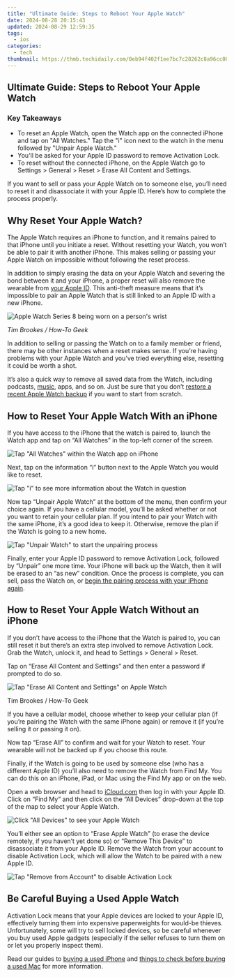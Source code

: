 ```yaml
---
title: "Ultimate Guide: Steps to Reboot Your Apple Watch"
date: 2024-08-28 20:15:43
updated: 2024-08-29 12:59:35
tags:
  - ios
categories:
  - tech
thumbnail: https://thmb.techidaily.com/0eb94f402f1ee7bc7c28262c8a96cc0803ff0569b6db1d88604f12db459af942.jpg
---
```


## Ultimate Guide: Steps to Reboot Your Apple Watch

### Key Takeaways

* To reset an Apple Watch, open the Watch app on the connected iPhone and tap on "All Watches." Tap the "i" icon next to the watch in the menu followed by "Unpair Apple Watch."
* You'll be asked for your Apple ID password to remove Activation Lock.
* To reset without the connected iPhone, on the Apple Watch go to Settings > General > Reset > Erase All Content and Settings.

 If you want to sell or pass your Apple Watch on to someone else, you’ll need to reset it and disassociate it with your Apple ID. Here’s how to complete the process properly.

##  Why Reset Your Apple Watch?

 The Apple Watch requires an iPhone to function, and it remains paired to that iPhone until you initiate a reset. Without resetting your Watch, you won’t be able to pair it with another iPhone. This makes selling or passing your Apple Watch on impossible without following the reset process.

 In addition to simply erasing the data on your Apple Watch and severing the bond between it and your iPhone, a proper reset will also remove the wearable from [your Apple ID](https://ai-video-editing.techidaily.com/updated-how-to-use-deep-fried-meme-maker-for-2024/). This anti-theft measure means that it’s impossible to pair an Apple Watch that is still linked to an Apple ID with a new iPhone.

![Apple Watch Series 8 being worn on a person's wrist](https://static1.howtogeekimages.com/wordpress/wp-content/uploads/2021/11/Apple-Watch-Series-8-being-worn-on-a-persons-wrist.jpg) 

_Tim Brookes / How-To Geek_

 In addition to selling or passing the Watch on to a family member or friend, there may be other instances when a reset makes sense. If you’re having problems with your Apple Watch and you’ve tried everything else, resetting it could be worth a shot.

 It’s also a quick way to remove all saved data from the Watch, including podcasts, [music](https://ai-video-tools.techidaily.com/new-in-2024-large-video-files-no-problem-fast-cutting-techniques-for-mac-users/), apps, and so on. Just be sure that you don’t [restore a recent Apple Watch backup](https://article-knowledge.techidaily.com/new-infinite-frontier-the-best-sci-fi-films-that-redefine-universes-for-2024/) if you want to start from scratch.

##  How to Reset Your Apple Watch With an iPhone

 If you have access to the iPhone that the watch is paired to, launch the Watch app and tap on “All Watches” in the top-left corner of the screen.

![Tap "All Watches" within the Watch app on iPhone](https://static1.howtogeekimages.com/wordpress/wp-content/uploads/2023/09/all_watches.jpg) 

 Next, tap on the information “i” button next to the Apple Watch you would like to reset.

![Tap "i" to see more information about the Watch in question](https://static1.howtogeekimages.com/wordpress/wp-content/uploads/2023/09/select_watch.jpg) 

 Now tap “Unpair Apple Watch” at the bottom of the menu, then confirm your choice again. If you have a cellular model, you’ll be asked whether or not you want to retain your cellular plan. If you intend to pair your Watch with the same iPhone, it’s a good idea to keep it. Otherwise, remove the plan if the Watch is going to a new home.

![Tap "Unpair Watch" to start the unpairing process](https://static1.howtogeekimages.com/wordpress/wp-content/uploads/2023/09/unpair_watch.jpg) 

 Finally, enter your Apple ID password to remove Activation Lock, followed by “Unpair” one more time. Your iPhone will back up the Watch, then it will be erased to an “as new” condition. Once the process is complete, you can sell, pass the Watch on, or [begin the pairing process with your iPhone again](https://instagram-clips.techidaily.com/2024-approved-essential-tips-for-skyrocketing-your-instagram-followers/).

##  How to Reset Your Apple Watch Without an iPhone

 If you don’t have access to the iPhone that the Watch is paired to, you can still reset it but there’s an extra step involved to remove Activation Lock. Grab the Watch, unlock it, and head to Settings > General > Reset.

 Tap on “Erase All Content and Settings” and then enter a password if prompted to do so.

![Tap "Erase All Content and Settings" on Apple Watch](https://static1.howtogeekimages.com/wordpress/wp-content/uploads/2023/09/erase_watch.jpg) 

Tim Brookes / How-To Geek

 If you have a cellular model, choose whether to keep your cellular plan (if you’re pairing the Watch with the same iPhone again) or remove it (if you’re selling it or passing it on).

 Now tap “Erase All” to confirm and wait for your Watch to reset. Your wearable will not be backed up if you choose this route.

 Finally, if the Watch is going to be used by someone else (who has a different Apple ID) you’ll also need to remove the Watch from Find My. You can do this on an iPhone, iPad, or Mac using the Find My app or on the web.

 Open a web browser and head to [iCloud.com](http://www.icloud.com) then log in with your Apple ID. Click on “Find My” and then click on the “All Devices” drop-down at the top of the map to select your Apple Watch.

![Click "All Devices" to see your Apple Watch](https://static1.howtogeekimages.com/wordpress/wp-content/uploads/2023/09/all_devices.png) 

 You’ll either see an option to “Erase Apple Watch” (to erase the device remotely, if you haven’t yet done so) or “Remove This Device” to disassociate it from your Apple ID. Remove the Watch from your account to disable Activation Lock, which will allow the Watch to be paired with a new Apple ID.

![Tap "Remove from Account" to disable Activation Lock](https://static1.howtogeekimages.com/wordpress/wp-content/uploads/2023/09/remove_from_account.png) 

##  Be Careful Buying a Used Apple Watch

 Activation Lock means that your Apple devices are locked to your Apple ID, effectively turning them into expensive paperweights for would-be thieves. Unfortunately, some will try to sell locked devices, so be careful whenever you buy used Apple gadgets (especially if the seller refuses to turn them on or let you properly inspect them).

 Read our guides to [buying a used iPhone](https://games-able.techidaily.com/8-crucial-tweaks-that-can-elevate-your-ps4s-capabilities/) and [things to check before buying a used Mac](https://blog-min.techidaily.com/how-to-rescue-lost-pictures-from-nokia-c12-by-fonelab-android-recover-pictures/) for more information.

<ins class="adsbygoogle"
     style="display:block"
     data-ad-format="autorelaxed"
     data-ad-client="ca-pub-7571918770474297"
     data-ad-slot="1223367746"></ins>



<ins class="adsbygoogle"
     style="display:block"
     data-ad-client="ca-pub-7571918770474297"
     data-ad-slot="8358498916"
     data-ad-format="auto"
     data-full-width-responsive="true"></ins>
